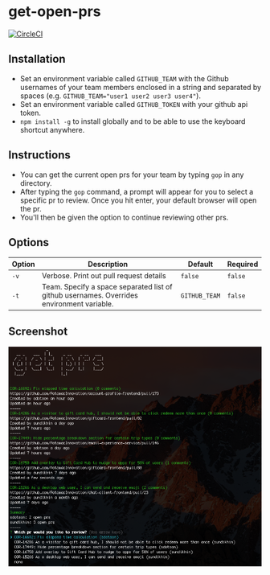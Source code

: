 # get-open-prs
[![CircleCI](https://circleci.com/gh/sdotson/get-open-prs.svg?style=svg&circle-token=dcee4082855c265ccf63c1c581bc3229b2a174ff)](https://circleci.com/gh/sdotson/get-open-prs)

## Installation
- Set an environment variable called `GITHUB_TEAM` with the Github usernames of your team members enclosed in a string and separated by spaces (e.g. `GITHUB_TEAM="user1 user2 user3 user4"`).
- Set an environment variable called `GITHUB_TOKEN` with your github api token.
- `npm install -g` to install globally and to be able to use the keyboard shortcut anywhere.

## Instructions
- You can get the current open prs for your team by typing `gop` in any directory.
- After typing the `gop` command, a prompt will appear for you to select a specific pr to review. Once you hit enter, your default browser will open the pr.
- You'll then be given the option to continue reviewing other prs.

## Options
|Option|Description|Default|Required|
|----|---|---|---|
|`-v`|Verbose. Print out pull request details|`false`|`false`|
|`-t`|Team. Specify a space separated list of github usernames. Overrides environment variable.|`GITHUB_TEAM`|`false`|

## Screenshot
![screenshot](https://raw.githubusercontent.com/sdotson/get-open-prs/master/screenshot.png)
